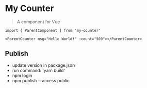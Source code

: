 # My Counter

> A component for Vue

```
import { ParentComponent } from 'my-counter'

<ParentCounter msg="Hello World!" :count="500"></ParentCounter>
```


## Publish

- update version in package.json
- run command: 'yarn build'
- npm login
- npm publish --access public
